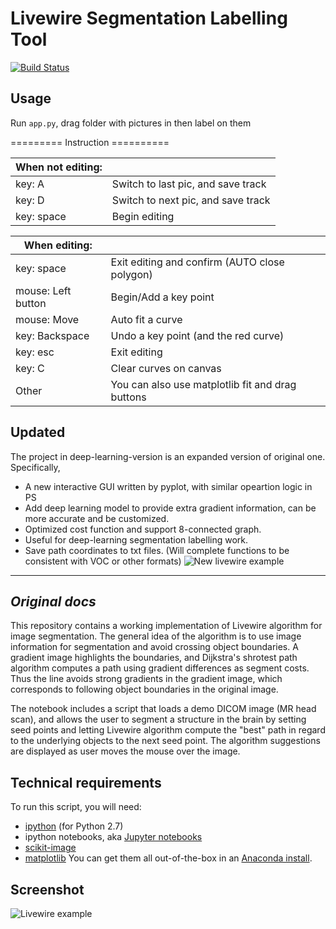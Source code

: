 # Livewire Segmentation Labelling Tool
[![Build Status](https://travis-ci.org/pdyban/livewire.svg?branch=master)](https://travis-ci.org/pdyban/livewire)  <!--[![Documentation Status](http://readthedocs.org/projects/livewire-segmentation/badge/?version=latest)](http://livewire-segmentation.readthedocs.org/en/latest/?badge=latest)-->

## Usage
Run `app.py`, drag folder with pictures in then label on them

=========  Instruction  ==========

| When not editing: | |
|---|---|
|key: A|           Switch to last pic, and save track | 
|key: D|           Switch to next pic, and save track | 
|key: space|       Begin editing  |

| When editing: | |
|---|---|
|key: space|       Exit editing and confirm (AUTO close polygon)  |
|mouse: Left button|   Begin/Add a key point  |
|mouse: Move|          Auto fit a curve  |
|key: Backspace|       Undo a key point (and the red curve) |
|key: esc            | Exit editing|
|key: C|           Clear curves on canvas |
|Other| You can also use matplotlib fit and drag buttons|

## Updated

The project in deep-learning-version is an expanded version of original one. Specifically,

* A new interactive GUI written by pyplot, with similar opeartion logic in PS
* Add deep learning model to provide extra gradient information, can be more accurate and be customized.
* Optimized cost function and support 8-connected graph.
* Useful for deep-learning segmentation labelling work.
* Save path coordinates to txt files. (Will complete functions to be consistent with VOC or other formats)
![New livewire example](demo.gif)

---
## _Original docs_
This repository contains a working implementation of Livewire algorithm for image segmentation. The general idea of the algorithm is to use image information for segmentation and avoid crossing object boundaries. A gradient image highlights the boundaries, and Dijkstra's shrotest path algorithm computes a path using gradient differences as segment costs. Thus the line avoids strong gradients in the gradient image, which corresponds to following object boundaries in the original image.

The notebook includes a script that loads a demo DICOM image (MR head scan), and allows the user to segment a structure in the brain by setting seed points and letting Livewire algorithm compute the "best" path in regard to the underlying objects to the next seed point. The algorithm suggestions are displayed as user moves the mouse over the image.

## Technical requirements
To run this script, you will need:
- [ipython](http://ipython.org) (for Python 2.7)
- ipython notebooks, aka [Jupyter notebooks](http://jupyter.org)
- [scikit-image](http://scikit-image.org)
- [matplotlib](http://matplotlib.org)
You can get them all out-of-the-box in an [Anaconda install](https://www.continuum.io/downloads).

## Screenshot
![Livewire example](screenshot.png)
